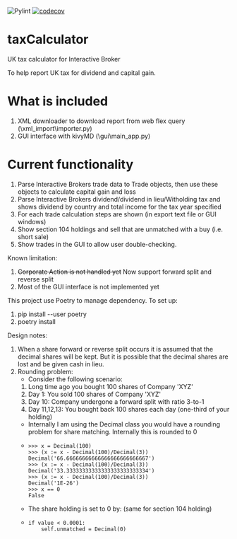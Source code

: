 ![Pylint](https://github.com/alexpung/taxCalculator/actions/workflows/ci.yml/badge.svg)
[![codecov](https://codecov.io/gh/alexpung/taxCalculator/branch/development/graph/badge.svg?token=O5UGER8FEJ)](https://codecov.io/gh/alexpung/taxCalculator)

# taxCalculator

UK tax calculator for Interactive Broker

To help report UK tax for dividend and capital gain.

# What is included

1. XML downloader to download report from web flex query (\xml_import\importer.py)
2. GUI interface with kivyMD (\gui\main_app.py)

# Current functionality

1. Parse Interactive Brokers trade data to Trade objects, then use these objects to calculate capital gain and loss
2. Parse Interactive Brokers dividend/dividend in lieu/Witholding tax and shows dividend by country and total income for the tax year specified
3. For each trade calculation steps are shown (in export text file or GUI windows)
4. Show section 104 holdings and sell that are unmatched with a buy (i.e. short sale)
5. Show trades in the GUI to allow user double-checking.

Known limitation:

1. ~~Corporate Action is not handled yet~~ Now support forward split and reverse split
2. Most of the GUI interface is not implemented yet

This project use Poetry to manage dependency.
To set up:

1. pip install --user poetry
2. poetry install

Design notes:

1.  When a share forward or reverse split occurs it is assumed that the decimal shares will be kept. But it is possible that
    the decimal shares are lost and be given cash in lieu.
2.  Rounding problem:
    - Consider the following scenario:
    1. Long time ago you bought 100 shares of Company 'XYZ'
    2. Day 1: You sold 100 shares of Company 'XYZ'
    3. Day 10: Company undergone a forward split with ratio 3-to-1
    4. Day 11,12,13: You bought back 100 shares each day (one-third of your holding)
    - Internally I am using the Decimal class you would have a rounding problem for share matching. Internally this is rounded to 0
    -     >>> x = Decimal(100)
          >>> (x := x - Decimal(100)/Decimal(3))
          Decimal('66.66666666666666666666666667')
          >>> (x := x - Decimal(100)/Decimal(3))
          Decimal('33.33333333333333333333333334')
          >>> (x := x - Decimal(100)/Decimal(3))
          Decimal('1E-26')
          >>> x == 0
          False
    - The share holding is set to 0 by: (same for section 104 holding)
    -     if value < 0.0001:
              self.unmatched = Decimal(0)
